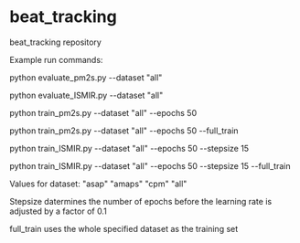 # beat_tracking
beat_tracking repository

Example run commands:

python evaluate_pm2s.py --dataset "all"

python evaluate_ISMIR.py --dataset "all"

python train_pm2s.py --dataset "all" --epochs 50

python train_pm2s.py --dataset "all" --epochs 50 --full_train

python train_ISMIR.py --dataset "all" --epochs 50 --stepsize 15

python train_ISMIR.py --dataset "all" --epochs 50 --stepsize 15 --full_train

Values for dataset:
"asap" "amaps" "cpm" "all"

Stepsize datermines the number of epochs before the learning rate is adjusted by a factor of 0.1

full_train uses the whole specified dataset as the training set